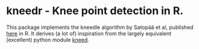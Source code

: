 # kneedr - Knee point detection in R. 

This package implements the kneedle algorithm by Satopää et al, published [here](https://raghavan.usc.edu//papers/kneedle-simplex11.pdf) in R. 
It derives (a lot of) inspiration from the largely equivalent (excellent) python module [kneed](https://github.com/arvkevi/kneed). 

